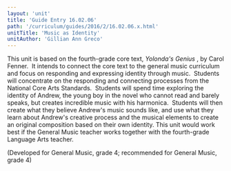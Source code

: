 ```yaml
---
layout: 'unit'
title: 'Guide Entry 16.02.06'
path: '/curriculum/guides/2016/2/16.02.06.x.html'
unitTitle: 'Music as Identity'
unitAuthor: 'Gillian Ann Greco'
---
```


<main>
 <p>
  This unit is based on the fourth-grade core text,
  <em>
   Yolonda's Genius
  </em>
  , by Carol Fenner.  It intends to connect the core text to the general music curriculum and focus on responding and expressing identity through music.  Students will concentrate on the responding and connecting processes from the National Core Arts Standards.  Students will spend time exploring the identity of Andrew, the young boy in the novel who cannot read and barely speaks, but creates incredible music with his harmonica.  Students will then create what they believe Andrew's music sounds like, and use what they learn about Andrew's creative process and the musical elements to create an original composition based on their own identity. This unit would work best if the General Music teacher works together with the fourth-grade Language Arts teacher.
 </p>
 <p>
  (Developed for General Music, grade 4; recommended for General Music, grade 4)
 </p>
</main>
